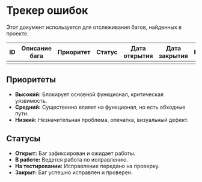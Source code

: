 # Трекер ошибок

Этот документ используется для отслеживания багов, найденных в проекте.

| ID | Описание бага | Приоритет | Статус | Дата открытия | Дата закрытия | Резюме |
|----|---------------|-----------|--------|---------------|---------------|--------|
|    |               |           |        |               |               |        |

## Приоритеты
- **Высокий:** Блокирует основной функционал, критическая уязвимость.
- **Средний:** Существенно влияет на функционал, но есть обходные пути.
- **Низкий:** Незначительная проблема, опечатка, визуальный дефект.

## Статусы
- **Открыт:** Баг зафиксирован и ожидает работы.
- **В работе:** Ведется работа по исправлению.
- **На тестировании:** Исправление передано на проверку.
- **Закрыт:** Баг успешно исправлен и проверен.
